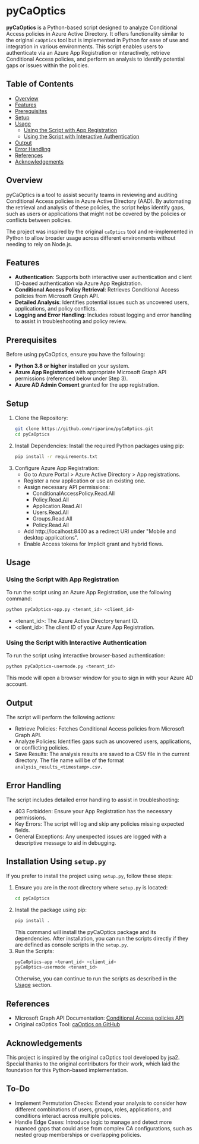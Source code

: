 # pyCaOptics

**pyCaOptics** is a Python-based script designed to analyze Conditional Access policies in Azure Active Directory. It offers functionality similar to the original `caOptics` tool but is implemented in Python for ease of use and integration in various environments. This script enables users to authenticate via an Azure App Registration or interactively, retrieve Conditional Access policies, and perform an analysis to identify potential gaps or issues within the policies.

## Table of Contents
- [Overview](#overview)
- [Features](#features)
- [Prerequisites](#prerequisites)
- [Setup](#setup)
- [Usage](#usage)
  - [Using the Script with App Registration](#using-the-script-with-app-registration)
  - [Using the Script with Interactive Authentication](#using-the-script-with-interactive-authentication)
- [Output](#output)
- [Error Handling](#error-handling)
- [References](#references)
- [Acknowledgements](#acknowledgements)

## Overview
pyCaOptics is a tool to assist security teams in reviewing and auditing Conditional Access policies in Azure Active Directory (AAD). By automating the retrieval and analysis of these policies, the script helps identify gaps, such as users or applications that might not be covered by the policies or conflicts between policies. 

The project was inspired by the original `caOptics` tool and re-implemented in Python to allow broader usage across different environments without needing to rely on Node.js.

## Features
- **Authentication**: Supports both interactive user authentication and client ID-based authentication via Azure App Registration.
- **Conditional Access Policy Retrieval**: Retrieves Conditional Access policies from Microsoft Graph API.
- **Detailed Analysis**: Identifies potential issues such as uncovered users, applications, and policy conflicts.
- **Logging and Error Handling**: Includes robust logging and error handling to assist in troubleshooting and policy review.

## Prerequisites

Before using pyCaOptics, ensure you have the following:

- **Python 3.8 or higher** installed on your system.
- **Azure App Registration** with appropriate Microsoft Graph API permissions (referenced below under Step 3).
- **Azure AD Admin Consent** granted for the app registration.

## Setup

1. Clone the Repository:
   ```sh
   git clone https://github.com/riparino/pyCaOptics.git
   cd pyCaOptics
   ```
2. Install Dependencies: Install the required Python packages using pip:
   ```sh
   pip install -r requirements.txt
   ```
3. Configure Azure App Registration:
    - Go to Azure Portal > Azure Active Directory > App registrations.
    - Register a new application or use an existing one.
    - Assign necessary API permissions:
        - ConditionalAccessPolicy.Read.All
        - Policy.Read.All
        - Application.Read.All
        - Users.Read.All
        - Groups.Read.All
        - Policy.Read.All
    - Add http://localhost:8400 as a redirect URI under "Mobile and desktop applications".
    - Enable Access tokens for Implicit grant and hybrid flows.

## Usage
### Using the Script with App Registration
To run the script using an Azure App Registration, use the following command:
   ```sh
   python pyCaOptics-app.py <tenant_id> <client_id>
   ```
- <tenant_id>: The Azure Active Directory tenant ID.
- <client_id>: The client ID of your Azure App Registration.

### Using the Script with Interactive Authentication
To run the script using interactive browser-based authentication:
   ```sh
   python pyCaOptics-usermode.py <tenant_id>
   ```
This mode will open a browser window for you to sign in with your Azure AD account.

## Output
The script will perform the following actions:

- Retrieve Policies: Fetches Conditional Access policies from Microsoft Graph API.
- Analyze Policies: Identifies gaps such as uncovered users, applications, or conflicting policies.
- Save Results: The analysis results are saved to a CSV file in the current directory. The file name will be of the format `analysis_results_<timestamp>.csv.`

## Error Handling
The script includes detailed error handling to assist in troubleshooting:
- 403 Forbidden: Ensure your App Registration has the necessary permissions.
- Key Errors: The script will log and skip any policies missing expected fields.
- General Exceptions: Any unexpected issues are logged with a descriptive message to aid in debugging.

## Installation Using `setup.py`
If you prefer to install the project using `setup.py`, follow these steps:
1. Ensure you are in the root directory where `setup.py` is located:
   ```sh
   cd pyCaOptics
   ```
2. Install the package using pip:
   ```sh
   pip install .
   ```
   This command will install the pyCaOptics package and its dependencies. After installation, you can run the scripts directly if they are defined as console scripts in the `setup.py`.
3. Run the Scripts:
    ```sh
    pyCaOptics-app <tenant_id> <client_id>
    pyCaOptics-usermode <tenant_id>
    ```
    Otherwise, you can continue to run the scripts as described in the [Usage](#usage) section.

## References
- Microsoft Graph API Documentation: [Conditional Access policies API](https://docs.microsoft.com/en-us/graph/api/conditionalaccessroot-list-policies?view=graph-rest-1.0&tabs=http)
- Original caOptics Tool: [caOptics on GitHub](https://github.com/jsa2/caOptics)

## Acknowledgements
This project is inspired by the original caOptics tool developed by jsa2. Special thanks to the original contributors for their work, which laid the foundation for this Python-based implementation.

## To-Do
- Implement Permutation Checks: Extend your analysis to consider how different combinations of users, groups, roles, applications, and conditions interact across multiple policies.
- Handle Edge Cases: Introduce logic to manage and detect more nuanced gaps that could arise from complex CA configurations, such as nested group memberships or overlapping policies.
